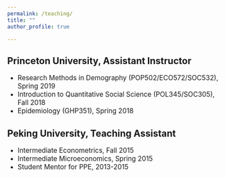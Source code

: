 ```yaml
---
permalink: /teaching/
title: ""
author_profile: true

---
```


## Princeton University, Assistant Instructor
* <span style="font-size:1.1em;">Research Methods in Demography (POP502/ECO572/SOC532), Spring 2019 </span>
* <span style="font-size:1.1em;">Introduction to Quantitative Social Science (POL345/SOC305), Fall 2018 </span>
* <span style="font-size:1.1em;">Epidemiology (GHP351), Spring 2018 </span>

## Peking University, Teaching Assistant  
* <span style="font-size:1.1em;">Intermediate Econometrics, Fall 2015 </span>
* <span style="font-size:1.1em;">Intermediate Microeconomics, Spring 2015 </span>
* <span style="font-size:1.1em;">Student Mentor for PPE, 2013-2015 </span>         
      

